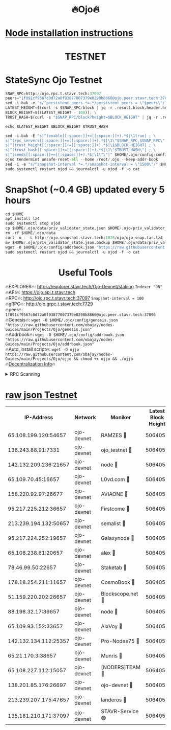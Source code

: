 <h1 align="center"> 🔥Ojo🔥</h1>

[Node installation instructions](https://github.com/obajay/nodes-Guides/tree/main/Projects/Ojo)
=

<h1 align="center"> TESTNET</h1>

# StateSync Ojo Testnet
```python
SNAP_RPC=http://ojo.rpc.t.stavr.tech:37097
peers="1f091cf9567c0d72a0f93877007379e0298b8860@ojo.peer.stavr.tech:37096"
sed -i.bak -e "s/^persistent_peers *=.*/persistent_peers = \"$peers\"/" $HOME/.ojo/config/config.toml
LATEST_HEIGHT=$(curl -s $SNAP_RPC/block | jq -r .result.block.header.height); \
BLOCK_HEIGHT=$((LATEST_HEIGHT - 100)); \
TRUST_HASH=$(curl -s "$SNAP_RPC/block?height=$BLOCK_HEIGHT" | jq -r .result.block_id.hash)

echo $LATEST_HEIGHT $BLOCK_HEIGHT $TRUST_HASH

sed -i.bak -E "s|^(enable[[:space:]]+=[[:space:]]+).*$|\1true| ; \
s|^(rpc_servers[[:space:]]+=[[:space:]]+).*$|\1\"$SNAP_RPC,$SNAP_RPC\"| ; \
s|^(trust_height[[:space:]]+=[[:space:]]+).*$|\1$BLOCK_HEIGHT| ; \
s|^(trust_hash[[:space:]]+=[[:space:]]+).*$|\1\"$TRUST_HASH\"| ; \
s|^(seeds[[:space:]]+=[[:space:]]+).*$|\1\"\"|" $HOME/.ojo/config/config.toml
ojod tendermint unsafe-reset-all --home /root/.ojo --keep-addr-book
sed -i -e "s/^snapshot-interval *=.*/snapshot-interval = \"1500\"/" $HOME/.ojo/config/app.toml
sudo systemctl restart ojod && journalctl -u ojod -f -o cat
```
# SnapShot (~0.4 GB) updated every 5 hours
```python
cd $HOME
apt install lz4
sudo systemctl stop ojod
cp $HOME/.ojo/data/priv_validator_state.json $HOME/.ojo/priv_validator_state.json.backup
rm -rf $HOME/.ojo/data
curl -o - -L http://ojo.snapshot.stavr.tech:1026/ojo/ojo-snap.tar.lz4 | lz4 -c -d - | tar -x -C $HOME/.ojo --strip-components 2
mv $HOME/.ojo/priv_validator_state.json.backup $HOME/.ojo/data/priv_validator_state.json
wget -O $HOME/.ojo/config/addrbook.json "https://raw.githubusercontent.com/obajay/nodes-Guides/main/Projects/Ojo/addrbook.json"
sudo systemctl restart ojod && journalctl -u ojod -f -o cat
```
 <h1 align="center"> Useful Tools</h1>

🔥EXPLORER🔥:        https://explorer.stavr.tech/Ojo-Devnet/staking        `Indexer "ON"` \
🔥API🔥:                     https://ojo.api.t.stavr.tech \
🔥RPC🔥:                    http://ojo.rpc.t.stavr.tech:37097              `Snapshot-interval = 100` \
🔥gRPC🔥:                  http://ojo.grpc.t.stavr.tech:7729 \
🔥peer🔥:                   `1f091cf9567c0d72a0f93877007379e0298b8860@ojo.peer.stavr.tech:37096` \
🔥Genesis🔥:    ```wget -O $HOME/.ojo/config/genesis.json "https://raw.githubusercontent.com/obajay/nodes-Guides/main/Projects/Ojo/genesis.json"``` \
🔥Addrbook🔥:    ```wget -O $HOME/.ojo/config/addrbook.json "https://raw.githubusercontent.com/obajay/nodes-Guides/main/Projects/Ojo/addrbook.json"``` \
🔥Auto_install script🔥: ```wget -O ojjo https://raw.githubusercontent.com/obajay/nodes-Guides/main/Projects/Ojo/ojjo && chmod +x ojjo && ./ojjo``` \
🔥[Decentralization Info](https://github.com/obajay/StateSync-snapshots/tree/main/Projects/Ojo/Decentralization)🔥



<details>
<summary>RPC Scanning</summary>

<h2 align="center"> We scan nodes in real time every 4 hours. And we provide the final result of RPC endpoints.
We cannot influence the operation of these nodes in any way. </h2>


```python
If Voting Power is higher than 0 --> then the Node is a validator of the network and may be subject to attack and be a potential threat to the chain.
```
```python
We marked such validators with a red symbol
```

</details>

[raw json Testnet](https://rpc-check.ojot.stavr.tech/ojot/rpc-ojot-result.json)
=


<table><tr><th>IP-Address</th><th>Network</th><th>Moniker</th><th>Latest Block Height</th><th>Earliest Block Height</th><th>Catching Up</th><th>Tx Index</th><th>Voting Power</th><th>Scan Time</th></tr><tr><td>65.108.199.120:54657</td><td>ojo-devnet</td><td>RAMZES 🔴</td><td>5064050</td><td>306156</td><td>False</td><td>on</td><td>15420</td><td>2024-01-21T09:02:20.897258856UTC</td></tr><tr><td>136.243.88.91:7331</td><td>ojo-devnet</td><td>ojo_testnet 🔴</td><td>5064051</td><td>308845</td><td>False</td><td>on</td><td>1000</td><td>2024-01-21T09:02:27.367000844UTC</td></tr><tr><td>142.132.209.236:21657</td><td>ojo-devnet</td><td>node 🔴</td><td>5064054</td><td>350001</td><td>False</td><td>on</td><td>1999</td><td>2024-01-21T09:02:43.235172367UTC</td></tr><tr><td>65.109.70.45:16657</td><td>ojo-devnet</td><td>L0vd.com 🔴</td><td>5064056</td><td>695918</td><td>False</td><td>off</td><td>998</td><td>2024-01-21T09:02:51.600161802UTC</td></tr><tr><td>158.220.92.97:26677</td><td>ojo-devnet</td><td>AVIAONE 🔴</td><td>5064053</td><td>2754001</td><td>False</td><td>on</td><td>19926</td><td>2024-01-21T09:02:37.923317498UTC</td></tr><tr><td>95.217.225.212:36657</td><td>ojo-devnet</td><td>Firstcome 🔴</td><td>5064051</td><td>2985946</td><td>False</td><td>on</td><td>13566</td><td>2024-01-21T09:02:27.097525644UTC</td></tr><tr><td>213.239.194.132:50657</td><td>ojo-devnet</td><td>semalist 🔴</td><td>5064050</td><td>3223522</td><td>False</td><td>on</td><td>21037</td><td>2024-01-21T09:02:21.212844320UTC</td></tr><tr><td>95.217.224.252:19657</td><td>ojo-devnet</td><td>Galaxynode 🔴</td><td>5064055</td><td>3685492</td><td>False</td><td>on</td><td>11888</td><td>2024-01-21T09:02:50.578225231UTC</td></tr><tr><td>65.108.238.61:20657</td><td>ojo-devnet</td><td>alex 🔴</td><td>5064050</td><td>4158001</td><td>False</td><td>on</td><td>11359</td><td>2024-01-21T09:02:20.498168531UTC</td></tr><tr><td>78.46.99.50:22657</td><td>ojo-devnet</td><td>Staketab 🔴</td><td>5064056</td><td>4254801</td><td>False</td><td>on</td><td>1276</td><td>2024-01-21T09:02:51.827824214UTC</td></tr><tr><td>178.18.254.211:11657</td><td>ojo-devnet</td><td>CosmoBook 🔴</td><td>5064055</td><td>4392001</td><td>False</td><td>off</td><td>1057</td><td>2024-01-21T09:02:45.605228406UTC</td></tr><tr><td>51.159.220.202:26657</td><td>ojo-devnet</td><td>Blockscope.net 🔴</td><td>5064050</td><td>4425001</td><td>False</td><td>on</td><td>1742</td><td>2024-01-21T09:02:20.147597945UTC</td></tr><tr><td>88.198.32.17:39657</td><td>ojo-devnet</td><td>node 🔴</td><td>5064055</td><td>4710001</td><td>False</td><td>on</td><td>87762</td><td>2024-01-21T09:02:45.869219277UTC</td></tr><tr><td>65.109.93.152:33657</td><td>ojo-devnet</td><td>AlxVoy 🔴</td><td>5064054</td><td>4943001</td><td>False</td><td>on</td><td>4491415</td><td>2024-01-21T09:02:42.913726279UTC</td></tr><tr><td>142.132.134.112:25357</td><td>ojo-devnet</td><td>Pro-Nodes75 🔴</td><td>5064051</td><td>4964051</td><td>False</td><td>on</td><td>24651</td><td>2024-01-21T09:02:24.343119277UTC</td></tr><tr><td>65.21.170.3:38657</td><td>ojo-devnet</td><td>Munris 🔴</td><td>5064051</td><td>4964051</td><td>False</td><td>off</td><td>20123</td><td>2024-01-21T09:02:26.745795525UTC</td></tr><tr><td>65.108.227.112:15057</td><td>ojo-devnet</td><td>[NODERS]TEAM 🔴</td><td>5064056</td><td>4964056</td><td>False</td><td>off</td><td>9999</td><td>2024-01-21T09:02:50.906857449UTC</td></tr><tr><td>138.201.85.176:26697</td><td>ojo-devnet</td><td>ojo-devnet 🔴</td><td>5064056</td><td>4964056</td><td>False</td><td>on</td><td>1000024000</td><td>2024-01-21T09:02:51.221466141UTC</td></tr><tr><td>213.239.207.175:47657</td><td>ojo-devnet</td><td>landeros 🔴</td><td>5064053</td><td>4967924</td><td>False</td><td>off</td><td>11083</td><td>2024-01-21T09:02:38.180139955UTC</td></tr><tr><td>135.181.210.171:37097</td><td>ojo-devnet</td><td>STAVR-Service 🟢</td><td>5064050</td><td>5062501</td><td>False</td><td>on</td><td>0</td><td>2024-01-21T09:02:22.031150551UTC</td></tr></table>
